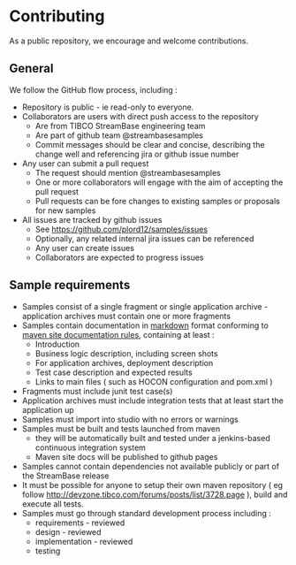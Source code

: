 # Contributing

As a public repository, we encourage and welcome contributions.  

## General

We follow the GitHub flow process, including :

* Repository is public - ie read-only to everyone.
* Collaborators are users with direct push access to the repository
    * Are from TIBCO StreamBase engineering team
    * Are part of github team @streambasesamples
    * Commit messages should be clear and concise, describing the change well and referencing jira or github issue number
* Any user can submit a pull request
    * The request should mention @streambasesamples
    * One or more collaborators will engage with the aim of accepting the pull request
    * Pull requests can be fore changes to existing samples or proposals for new samples
* All issues are tracked by github issues
    * See https://github.com/plord12/samples/issues
    * Optionally, any related internal jira issues can be referenced
    * Any user can create issues
    * Collaborators are expected to progress issues

## Sample requirements

* Samples consist of a single fragment or single application archive - application archives must contain one or more fragments
* Samples contain documentation in [markdown](https://guides.github.com/features/mastering-markdown/) format conforming to [maven site documentation rules](https://maven.apache.org/guides/mini/guide-site.html), containing at least :
    * Introduction
    * Business logic description, including screen shots
    * For application archives, deployment description
    * Test case description and expected results
    * Links to main files ( such as HOCON configuration and pom.xml )
* Fragments must include junit test case(s)
* Application archives must include integration tests that at least start the application up
* Samples must import into studio with no errors or warnings
* Samples must be built and tests launched from maven
  * they will be automatically built and tested under a jenkins-based continuous integration system
  * Maven site docs will be published to github pages
* Samples cannot contain dependencies not available publicly or part of the StreamBase release
* It must be possible for anyone to setup their own maven repository ( eg follow http://devzone.tibco.com/forums/posts/list/3728.page ), build and execute all tests.
* Samples must go through standard development process including :
  * requirements - reviewed
  * design - reviewed
  * implementation - reviewed
  * testing
